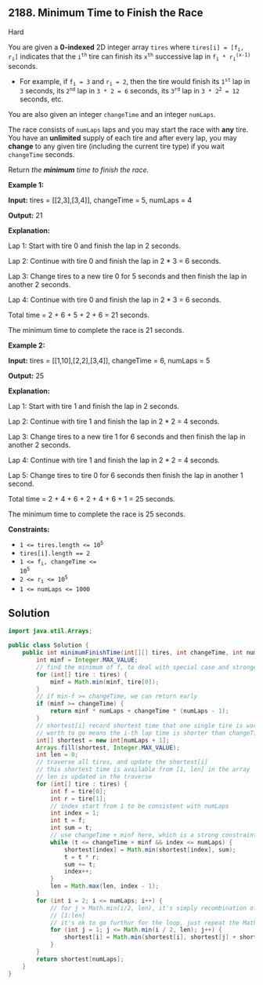 ## 2188\. Minimum Time to Finish the Race

Hard

You are given a **0-indexed** 2D integer array `tires` where <code>tires[i] = [f<sub>i</sub>, r<sub>i</sub>]</code> indicates that the <code>i<sup>th</sup></code> tire can finish its <code>x<sup>th</sup></code> successive lap in <code>f<sub>i</sub> * r<sub>i</sub><sup>(x-1)</sup></code> seconds.

*   For example, if <code>f<sub>i</sub> = 3</code> and <code>r<sub>i</sub> = 2</code>, then the tire would finish its <code>1<sup>st</sup></code> lap in `3` seconds, its <code>2<sup>nd</sup></code> lap in `3 * 2 = 6` seconds, its <code>3<sup>rd</sup></code> lap in <code>3 * 2<sup>2</sup> = 12</code> seconds, etc.

You are also given an integer `changeTime` and an integer `numLaps`.

The race consists of `numLaps` laps and you may start the race with **any** tire. You have an **unlimited** supply of each tire and after every lap, you may **change** to any given tire (including the current tire type) if you wait `changeTime` seconds.

Return _the **minimum** time to finish the race._

**Example 1:**

**Input:** tires = \[\[2,3],[3,4]], changeTime = 5, numLaps = 4

**Output:** 21

**Explanation:**

Lap 1: Start with tire 0 and finish the lap in 2 seconds.

Lap 2: Continue with tire 0 and finish the lap in 2 \* 3 = 6 seconds.

Lap 3: Change tires to a new tire 0 for 5 seconds and then finish the lap in another 2 seconds.

Lap 4: Continue with tire 0 and finish the lap in 2 \* 3 = 6 seconds.

Total time = 2 + 6 + 5 + 2 + 6 = 21 seconds.

The minimum time to complete the race is 21 seconds. 

**Example 2:**

**Input:** tires = \[\[1,10],[2,2],[3,4]], changeTime = 6, numLaps = 5

**Output:** 25

**Explanation:**

Lap 1: Start with tire 1 and finish the lap in 2 seconds.

Lap 2: Continue with tire 1 and finish the lap in 2 \* 2 = 4 seconds.

Lap 3: Change tires to a new tire 1 for 6 seconds and then finish the lap in another 2 seconds.

Lap 4: Continue with tire 1 and finish the lap in 2 \* 2 = 4 seconds.

Lap 5: Change tires to tire 0 for 6 seconds then finish the lap in another 1 second.

Total time = 2 + 4 + 6 + 2 + 4 + 6 + 1 = 25 seconds.

The minimum time to complete the race is 25 seconds. 

**Constraints:**

*   <code>1 <= tires.length <= 10<sup>5</sup></code>
*   `tires[i].length == 2`
*   <code>1 <= f<sub>i</sub>, changeTime <= 10<sup>5</sup></code>
*   <code>2 <= r<sub>i</sub> <= 10<sup>5</sup></code>
*   `1 <= numLaps <= 1000`

## Solution

```java
import java.util.Arrays;

public class Solution {
    public int minimumFinishTime(int[][] tires, int changeTime, int numLaps) {
        int minf = Integer.MAX_VALUE;
        // find the minimum of f, to deal with special case and stronger constraints later.
        for (int[] tire : tires) {
            minf = Math.min(minf, tire[0]);
        }
        // if min-f >= changeTime, we can return early
        if (minf >= changeTime) {
            return minf * numLaps + changeTime * (numLaps - 1);
        }
        // shortest[i] record shortest time that one single tire is worth to go the i-th laps
        // worth to go means the i-th lap time is shorter than changeTime + f
        int[] shortest = new int[numLaps + 1];
        Arrays.fill(shortest, Integer.MAX_VALUE);
        int len = 0;
        // traverse all tires, and update the shortest[i]
        // this shortest time is available from [1, len] in the array
        // len is updated in the traverse
        for (int[] tire : tires) {
            int f = tire[0];
            int r = tire[1];
            // index start from 1 to be consistent with numLaps
            int index = 1;
            int t = f;
            int sum = t;
            // use changeTime + minf here, which is a strong constraints than changeTime + f
            while (t <= changeTime + minf && index <= numLaps) {
                shortest[index] = Math.min(shortest[index], sum);
                t = t * r;
                sum += t;
                index++;
            }
            len = Math.max(len, index - 1);
        }
        for (int i = 2; i <= numLaps; i++) {
            // for j > Math.min(i/2, len), it's simply recombination of the values of shortest
            // [1:len]
            // it's ok to go furthur for the loop, just repeat the Math.min computation
            for (int j = 1; j <= Math.min(i / 2, len); j++) {
                shortest[i] = Math.min(shortest[i], shortest[j] + shortest[i - j] + changeTime);
            }
        }
        return shortest[numLaps];
    }
}
```